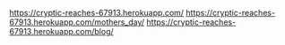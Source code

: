 https://cryptic-reaches-67913.herokuapp.com/
https://cryptic-reaches-67913.herokuapp.com/mothers_day/
https://cryptic-reaches-67913.herokuapp.com/blog/